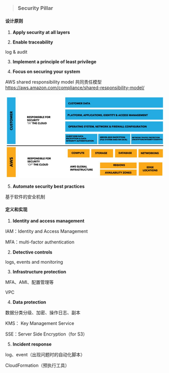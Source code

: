 > ### **Security Pillar**

#### 设计原则


1. **Apply security at all layers**

2. **Enable traceability**
 
  log & audit

3. **Implement a principle of least privilege**

4. **Focus on securing your system**
 
 AWS shared responsibility model 共同责任模型
 https://aws.amazon.com/compliance/shared-responsibility-model/
 
 ![](/assets/共同责任安全模型.JPG)

5. **Automate security best practices**

 基于软件的安全机制


#### 定义和实现

1. **Identity and access management**

 IAM：Identity and Access Management

 MFA：multi-factor authentication

2. **Detective controls**

 logs, events and monitoring

3. **Infrastructure protection**

 MFA、AMI、配置管理等

 VPC

4. **Data protection**

 数据分类分级、加密、操作日志、副本

 KMS： Key Management Service

 SSE：Server Side Encryption（for S3）

5. **Incident response**

 log、event（出现问题时的自动化脚本）

 CloudFormation（预执行工具）

